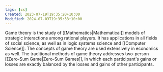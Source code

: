 ```yaml
---
tags: [cs]
Created: 2023-07-19T19:35:20+10:00
Modified: 2024-07-03T19:35:33+10:00
---
```

Game theory is the study of [[Mathematics|Mathematical]] models of strategic interactions among rational players. It has applications in all fields of social science, as well as in logic systems science and [[Computer Science]]. The concepts of game theory are used extensively in economics as well. The traditional methods of game theory addresses two-person [[Zero-Sum Game|Zero-Sum Games]], in which each participant's gains or losses are exactly balanced by the losses and gains of other participants. 